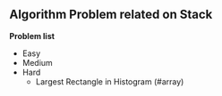 ## Algorithm Problem related on Stack

**Problem list**
* Easy
* Medium
* Hard
	* Largest Rectangle in Histogram (\#array)